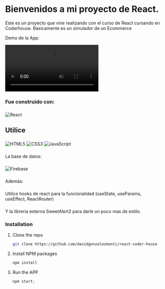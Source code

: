 # Bienvenidos a mi proyecto de React.

Este es un proyecto que vine realizando con el curso de React cursando en Coderhouse. 
Basicamente es un simulador de un Ecommerce 


Demo de la App:


![2022-12-04 15-02-40](https://res.cloudinary.com/dbaqismy5/video/upload/v1670202967/Stock%20Stickers%20Anime/ScreenRecorderProject1_eibuva.mp4)





### Fue construido con:
###
![React](https://img.shields.io/badge/react-%2320232a.svg?style=for-the-badge&logo=react&logoColor=%2361DAFB)
###
## Utilice
###
![HTML5](https://img.shields.io/badge/html5-%23E34F26.svg?style=for-the-badge&logo=html5&logoColor=white)
![CSS3](https://img.shields.io/badge/css3-%231572B6.svg?style=for-the-badge&logo=css3&logoColor=white)
![JavaScript](https://img.shields.io/badge/javascript-%23323330.svg?style=for-the-badge&logo=javascript&logoColor=%23F7DF1E)
###
La base de datos:
###
![Firebase](https://img.shields.io/badge/Firebase-039BE5?style=for-the-badge&logo=Firebase&logoColor=white)
###


Además:
###
Utilice hooks de react para la funcionalidad (useState, useParams, useEffect, ReactRouter)
###
Y la libreria externa SweetAlert2 para darle un poco mas de estilo.






### Installation

1. Clone the repo
   ```sh
   git clone https://github.com/davidgonzalezmonti/react-coder-house
   ```
2. Install NPM packages
   ```sh
   npm install
   ```
3. Run the APP
   ```js
   npm start;
   ```
